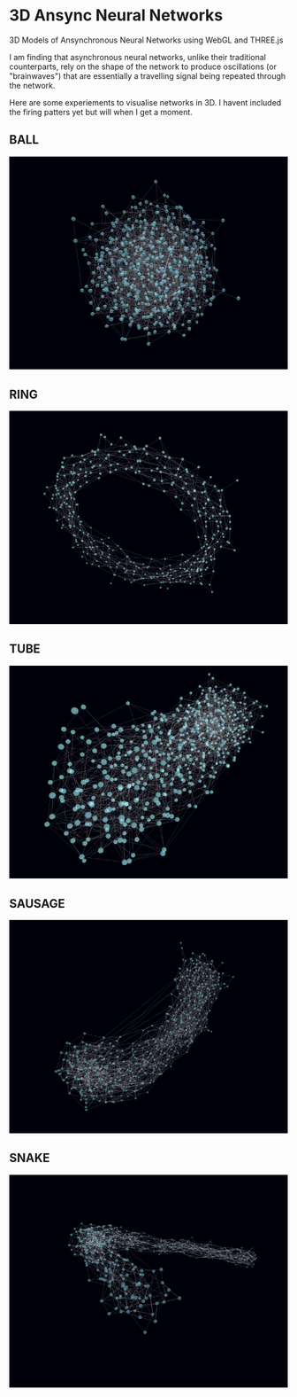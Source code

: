 # 3D Ansync Neural Networks

3D Models of Ansynchronous Neural Networks using WebGL and THREE.js

I am finding that asynchronous neural networks, unlike their traditional counterparts, rely on the shape of the network to produce oscillations (or "brainwaves") that are essentially a travelling signal being repeated through the network.

Here are some experiements to visualise networks in 3D. I havent included the firing patters yet but will when I get a moment.

## BALL

![img/ball.png](img/ball.png)

## RING 

![img/ring.png](img/ring.png)

## TUBE

![img/tube.png](img/tube.png)

## SAUSAGE

![img/sausage.png](img/sausage.png)

## SNAKE

![img/snake.png](img/snake.png)
